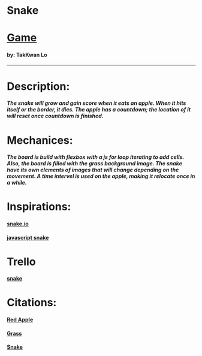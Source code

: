 # Snake

# [Game](https://Tak_snake.surge.sh)

#### by: TakKwan Lo

---

# Description:

##### The snake will grow and gain score when it eats an apple. When it hits itself or the border, it dies. The apple has a countdown; the location of it will reset once countdown is finished.

# Mechanices:

##### The board is build with flexbox with a js for loop iterating to add cells. Also, the board is filled with the grass background image. The snake have its own elements of images that will change depending on the movement. A time intervel is used on the apple, making it relocate once in a while.

# Inspirations:

#### [snake.io](https://snake.io)

#### [javascript snake](https://patorjk.com/games/snake/)

# Trello

#### [snake](https://trello.com/b/CakxyeRs/snake)

# Citations:

#### [Red Apple](https://www.dreamstime.com/isolated-red-apple-pixel-art-white-background-apple-big-pixels-apple-pixel-art-image106403017)

#### [Grass](https://www.pikpng.com/transpng/ibwbRxT/)

#### [Snake](https://rembound.com/articles/creating-a-snake-game-tutorial-with-html5)
